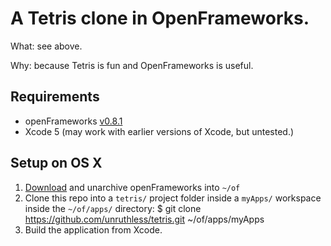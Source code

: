 # A Tetris clone in OpenFrameworks.

What: see above.

Why: because Tetris is fun and OpenFrameworks is useful.

## Requirements

- openFrameworks [v0.8.1](http://openframeworks.cc/download/)
- Xcode 5 (may work with earlier versions of Xcode, but untested.)

## Setup on OS X

1. [Download](http://www.openframeworks.css/versions/v0.8.1/of_v0.8.1_osx_release.zip) and unarchive openFrameworks into `~/of`
2. Clone this repo into a `tetris/` project folder inside a `myApps/` workspace inside the `~/of/apps/` directory:
        $ git clone https://github.com/unruthless/tetris.git ~/of/apps/myApps
3. Build the application from Xcode.
